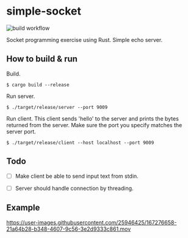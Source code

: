 # simple-socket

![build workflow](https://github.com/lockhart9/simple-socket/actions/workflows/rust.yml/badge.svg)

Socket programming exercise using Rust.
Simple echo server.


## How to build & run

Build.

```
$ cargo build --release
```

Run server.

```
$ ./target/release/server --port 9009
```

Run client. This client sends 'hello' to the server and prints the bytes returned from the server.
Make sure the port you specify matches the server port.

```
$ ./target/release/client --host localhost --port 9009
```

## Todo

- [ ] Make client be able to send input text from stdin.
- [ ] Server should handle connection by threading.


## Example

https://user-images.githubusercontent.com/25946425/167276658-21a64b28-b348-4607-9c56-3e2d9333c861.mov



